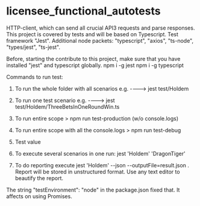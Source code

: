 # licensee_functional_autotests

HTTP-client, which can send all crucial API3 requests and parse responses.
This project is covered by tests and will be based on Typescript.
Test framework "Jest".
Additional node packets: "typescript", "axios", "ts-node", "types/jest", "ts-jest".

Before, starting the contribute to this project, make sure that you have installed "jest" and typescript globally.
npm i -g jest
npm i -g typescript

Commands to run test:

1. To run the whole folder with all scenarios
   e.g. ----> jest test/Holdem

2. To run one test scenario
   e.g. ----> jest test/Holdem/ThreeBetsInOneRoundWin.ts

3. To run entire scope > npm run test-production (w/o console.logs)
4. To run entire scope with all the console.logs > npm run test-debug
5. Test value
6. To execute several scenarios in one run: jest 'Holdem' 'DragonTiger'
7. To do reporting execute jest 'Holdem' --json --outputFile=result.json . Report will be stored in unstructured format. Use any text editor to beautify the report.

The string "testEnvironment": "node" in the package.json fixed that.
It affects on using Promises.
